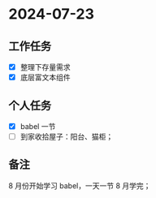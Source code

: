 # 2024-07-23

## 工作任务

- [x] 整理下存量需求
- [x] 底层富文本组件

## 个人任务

- [x] babel 一节
- [ ] 到家收拾屋子：阳台、猫柜；

## 备注

8 月份开始学习 babel，一天一节 8 月学完；
